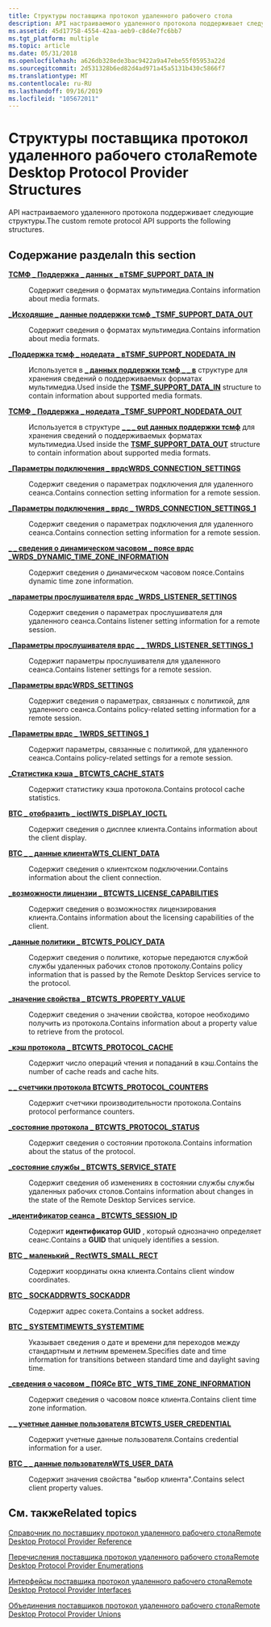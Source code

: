 ```yaml
---
title: Структуры поставщика протокол удаленного рабочего стола
description: API настраиваемого удаленного протокола поддерживает следующие структуры.
ms.assetid: 45d17758-4554-42aa-aeb9-c8d4e7fc6bb7
ms.tgt_platform: multiple
ms.topic: article
ms.date: 05/31/2018
ms.openlocfilehash: a626db328ede3bac9422a9a47ebe55f05953a22d
ms.sourcegitcommit: 2d531328b6ed82d4ad971a45a5131b430c5866f7
ms.translationtype: MT
ms.contentlocale: ru-RU
ms.lasthandoff: 09/16/2019
ms.locfileid: "105672011"
---
```

# <a name="remote-desktop-protocol-provider-structures"></a><span data-ttu-id="17084-103">Структуры поставщика протокол удаленного рабочего стола</span><span class="sxs-lookup"><span data-stu-id="17084-103">Remote Desktop Protocol Provider Structures</span></span>

<span data-ttu-id="17084-104">API настраиваемого удаленного протокола поддерживает следующие структуры.</span><span class="sxs-lookup"><span data-stu-id="17084-104">The custom remote protocol API supports the following structures.</span></span>

## <a name="in-this-section"></a><span data-ttu-id="17084-105">Содержание раздела</span><span class="sxs-lookup"><span data-stu-id="17084-105">In this section</span></span>

<dl> <dt>

[<span data-ttu-id="17084-106">**ТСМФ \_ Поддержка \_ данных \_ в**</span><span class="sxs-lookup"><span data-stu-id="17084-106">**TSMF\_SUPPORT\_DATA\_IN**</span></span>](tsmf-support-data-in.md)
</dt> <dd>

<span data-ttu-id="17084-107">Содержит сведения о форматах мультимедиа.</span><span class="sxs-lookup"><span data-stu-id="17084-107">Contains information about media formats.</span></span>

</dd> <dt>

[<span data-ttu-id="17084-108">**\_Исходящие \_ данные поддержки тсмф \_**</span><span class="sxs-lookup"><span data-stu-id="17084-108">**TSMF\_SUPPORT\_DATA\_OUT**</span></span>](tsmf-support-data-out.md)
</dt> <dd>

<span data-ttu-id="17084-109">Содержит сведения о форматах мультимедиа.</span><span class="sxs-lookup"><span data-stu-id="17084-109">Contains information about media formats.</span></span>

</dd> <dt>

[<span data-ttu-id="17084-110">**\_Поддержка тсмф \_ нодедата \_ в**</span><span class="sxs-lookup"><span data-stu-id="17084-110">**TSMF\_SUPPORT\_NODEDATA\_IN**</span></span>](tsmf-support-nodedata-in.md)
</dt> <dd>

<span data-ttu-id="17084-111">Используется в [**\_ данных поддержки тсмф \_ \_ в**](tsmf-support-data-in.md) структуре для хранения сведений о поддерживаемых форматах мультимедиа.</span><span class="sxs-lookup"><span data-stu-id="17084-111">Used inside the [**TSMF\_SUPPORT\_DATA\_IN**](tsmf-support-data-in.md) structure to contain information about supported media formats.</span></span>

</dd> <dt>

[<span data-ttu-id="17084-112">**ТСМФ \_ Поддержка \_ нодедата \_**</span><span class="sxs-lookup"><span data-stu-id="17084-112">**TSMF\_SUPPORT\_NODEDATA\_OUT**</span></span>](tsmf-support-nodedata-out.md)
</dt> <dd>

<span data-ttu-id="17084-113">Используется в структуре [**\_ \_ \_ out данных поддержки тсмф**](tsmf-support-data-out.md) для хранения сведений о поддерживаемых форматах мультимедиа.</span><span class="sxs-lookup"><span data-stu-id="17084-113">Used inside the [**TSMF\_SUPPORT\_DATA\_OUT**](tsmf-support-data-out.md) structure to contain information about supported media formats.</span></span>

</dd> <dt>

[<span data-ttu-id="17084-114">**\_Параметры подключения \_ врдс**</span><span class="sxs-lookup"><span data-stu-id="17084-114">**WRDS\_CONNECTION\_SETTINGS**</span></span>](/windows/desktop/api/Wtsdefs/ns-wtsdefs-wrds_connection_settings)
</dt> <dd>

<span data-ttu-id="17084-115">Содержит сведения о параметрах подключения для удаленного сеанса.</span><span class="sxs-lookup"><span data-stu-id="17084-115">Contains connection setting information for a remote session.</span></span>

</dd> <dt>

[<span data-ttu-id="17084-116">**\_Параметры подключения \_ врдс \_ 1**</span><span class="sxs-lookup"><span data-stu-id="17084-116">**WRDS\_CONNECTION\_SETTINGS\_1**</span></span>](/windows/desktop/api/Wtsdefs/ns-wtsdefs-wrds_connection_settings_1)
</dt> <dd>

<span data-ttu-id="17084-117">Содержит сведения о параметрах подключения для удаленного сеанса.</span><span class="sxs-lookup"><span data-stu-id="17084-117">Contains connection setting information for a remote session.</span></span>

</dd> <dt>

[<span data-ttu-id="17084-118">**\_ \_ сведения о динамическом часовом \_ поясе врдс \_**</span><span class="sxs-lookup"><span data-stu-id="17084-118">**WRDS\_DYNAMIC\_TIME\_ZONE\_INFORMATION**</span></span>](/windows/desktop/api/Wtsdefs/ns-wtsdefs-wrds_dynamic_time_zone_information)
</dt> <dd>

<span data-ttu-id="17084-119">Содержит сведения о динамическом часовом поясе.</span><span class="sxs-lookup"><span data-stu-id="17084-119">Contains dynamic time zone information.</span></span>

</dd> <dt>

[<span data-ttu-id="17084-120">**\_параметры прослушивателя врдс \_**</span><span class="sxs-lookup"><span data-stu-id="17084-120">**WRDS\_LISTENER\_SETTINGS**</span></span>](/windows/desktop/api/Wtsdefs/ns-wtsdefs-wrds_listener_settings)
</dt> <dd>

<span data-ttu-id="17084-121">Содержит сведения о параметрах прослушивателя для удаленного сеанса.</span><span class="sxs-lookup"><span data-stu-id="17084-121">Contains listener setting information for a remote session.</span></span>

</dd> <dt>

[<span data-ttu-id="17084-122">**\_Параметры прослушивателя врдс \_ \_ 1**</span><span class="sxs-lookup"><span data-stu-id="17084-122">**WRDS\_LISTENER\_SETTINGS\_1**</span></span>](/windows/desktop/api/Wtsdefs/ns-wtsdefs-wrds_listener_settings_1)
</dt> <dd>

<span data-ttu-id="17084-123">Содержит параметры прослушивателя для удаленного сеанса.</span><span class="sxs-lookup"><span data-stu-id="17084-123">Contains listener settings for a remote session.</span></span>

</dd> <dt>

[<span data-ttu-id="17084-124">**\_Параметры врдс**</span><span class="sxs-lookup"><span data-stu-id="17084-124">**WRDS\_SETTINGS**</span></span>](/windows/desktop/api/Wtsdefs/ns-wtsdefs-wrds_settings)
</dt> <dd>

<span data-ttu-id="17084-125">Содержит сведения о параметрах, связанных с политикой, для удаленного сеанса.</span><span class="sxs-lookup"><span data-stu-id="17084-125">Contains policy-related setting information for a remote session.</span></span>

</dd> <dt>

[<span data-ttu-id="17084-126">**\_Параметры врдс \_ 1**</span><span class="sxs-lookup"><span data-stu-id="17084-126">**WRDS\_SETTINGS\_1**</span></span>](/windows/desktop/api/Wtsdefs/ns-wtsdefs-wrds_settings_1)
</dt> <dd>

<span data-ttu-id="17084-127">Содержит параметры, связанные с политикой, для удаленного сеанса.</span><span class="sxs-lookup"><span data-stu-id="17084-127">Contains policy-related settings for a remote session.</span></span>

</dd> <dt>

[<span data-ttu-id="17084-128">**\_Статистика кэша \_ ВТС**</span><span class="sxs-lookup"><span data-stu-id="17084-128">**WTS\_CACHE\_STATS**</span></span>](/windows/desktop/api/Wtsdefs/ns-wtsdefs-wts_cache_stats)
</dt> <dd>

<span data-ttu-id="17084-129">Содержит статистику кэша протокола.</span><span class="sxs-lookup"><span data-stu-id="17084-129">Contains protocol cache statistics.</span></span>

</dd> <dt>

[<span data-ttu-id="17084-130">**ВТС \_ отобразить \_ ioctl**</span><span class="sxs-lookup"><span data-stu-id="17084-130">**WTS\_DISPLAY\_IOCTL**</span></span>](/windows/desktop/api/Wtsdefs/ns-wtsdefs-wts_display_ioctl)
</dt> <dd>

<span data-ttu-id="17084-131">Содержит сведения о дисплее клиента.</span><span class="sxs-lookup"><span data-stu-id="17084-131">Contains information about the client display.</span></span>

</dd> <dt>

[<span data-ttu-id="17084-132">**ВТС \_ \_ данные клиента**</span><span class="sxs-lookup"><span data-stu-id="17084-132">**WTS\_CLIENT\_DATA**</span></span>](/windows/desktop/api/Wtsdefs/ns-wtsdefs-wts_client_data)
</dt> <dd>

<span data-ttu-id="17084-133">Содержит сведения о клиентском подключении.</span><span class="sxs-lookup"><span data-stu-id="17084-133">Contains information about the client connection.</span></span>

</dd> <dt>

[<span data-ttu-id="17084-134">**\_возможности лицензии \_ ВТС**</span><span class="sxs-lookup"><span data-stu-id="17084-134">**WTS\_LICENSE\_CAPABILITIES**</span></span>](/windows/desktop/api/Wtsdefs/ns-wtsdefs-wts_license_capabilities)
</dt> <dd>

<span data-ttu-id="17084-135">Содержит сведения о возможностях лицензирования клиента.</span><span class="sxs-lookup"><span data-stu-id="17084-135">Contains information about the licensing capabilities of the client.</span></span>

</dd> <dt>

[<span data-ttu-id="17084-136">**\_данные политики \_ ВТС**</span><span class="sxs-lookup"><span data-stu-id="17084-136">**WTS\_POLICY\_DATA**</span></span>](/windows/desktop/api/Wtsdefs/ns-wtsdefs-wts_policy_data)
</dt> <dd>

<span data-ttu-id="17084-137">Содержит сведения о политике, которые передаются службой службы удаленных рабочих столов протоколу.</span><span class="sxs-lookup"><span data-stu-id="17084-137">Contains policy information that is passed by the Remote Desktop Services service to the protocol.</span></span>

</dd> <dt>

[<span data-ttu-id="17084-138">**\_значение свойства \_ ВТС**</span><span class="sxs-lookup"><span data-stu-id="17084-138">**WTS\_PROPERTY\_VALUE**</span></span>](/windows/desktop/api/Wtsdefs/ns-wtsdefs-wts_property_value)
</dt> <dd>

<span data-ttu-id="17084-139">Содержит сведения о значении свойства, которое необходимо получить из протокола.</span><span class="sxs-lookup"><span data-stu-id="17084-139">Contains information about a property value to retrieve from the protocol.</span></span>

</dd> <dt>

[<span data-ttu-id="17084-140">**\_кэш протокола \_ ВТС**</span><span class="sxs-lookup"><span data-stu-id="17084-140">**WTS\_PROTOCOL\_CACHE**</span></span>](/windows/desktop/api/Wtsdefs/ns-wtsdefs-wts_protocol_cache)
</dt> <dd>

<span data-ttu-id="17084-141">Содержит число операций чтения и попаданий в кэш.</span><span class="sxs-lookup"><span data-stu-id="17084-141">Contains the number of cache reads and cache hits.</span></span>

</dd> <dt>

[<span data-ttu-id="17084-142">**\_ \_ счетчики протокола ВТС**</span><span class="sxs-lookup"><span data-stu-id="17084-142">**WTS\_PROTOCOL\_COUNTERS**</span></span>](/windows/desktop/api/Wtsdefs/ns-wtsdefs-wts_protocol_counters)
</dt> <dd>

<span data-ttu-id="17084-143">Содержит счетчики производительности протокола.</span><span class="sxs-lookup"><span data-stu-id="17084-143">Contains protocol performance counters.</span></span>

</dd> <dt>

[<span data-ttu-id="17084-144">**\_состояние протокола \_ ВТС**</span><span class="sxs-lookup"><span data-stu-id="17084-144">**WTS\_PROTOCOL\_STATUS**</span></span>](/windows/desktop/api/Wtsdefs/ns-wtsdefs-wts_protocol_status)
</dt> <dd>

<span data-ttu-id="17084-145">Содержит сведения о состоянии протокола.</span><span class="sxs-lookup"><span data-stu-id="17084-145">Contains information about the status of the protocol.</span></span>

</dd> <dt>

[<span data-ttu-id="17084-146">**\_состояние службы \_ ВТС**</span><span class="sxs-lookup"><span data-stu-id="17084-146">**WTS\_SERVICE\_STATE**</span></span>](/windows/desktop/api/Wtsdefs/ns-wtsdefs-wts_service_state)
</dt> <dd>

<span data-ttu-id="17084-147">Содержит сведения об изменениях в состоянии службы службы удаленных рабочих столов.</span><span class="sxs-lookup"><span data-stu-id="17084-147">Contains information about changes in the state of the Remote Desktop Services service.</span></span>

</dd> <dt>

[<span data-ttu-id="17084-148">**\_идентификатор сеанса \_ ВТС**</span><span class="sxs-lookup"><span data-stu-id="17084-148">**WTS\_SESSION\_ID**</span></span>](/windows/desktop/api/Wtsdefs/ns-wtsdefs-wts_session_id)
</dt> <dd>

<span data-ttu-id="17084-149">Содержит **идентификатор GUID** , который однозначно определяет сеанс.</span><span class="sxs-lookup"><span data-stu-id="17084-149">Contains a **GUID** that uniquely identifies a session.</span></span>

</dd> <dt>

[<span data-ttu-id="17084-150">**ВТС \_ маленький \_ Rect**</span><span class="sxs-lookup"><span data-stu-id="17084-150">**WTS\_SMALL\_RECT**</span></span>](/windows/desktop/api/Wtsdefs/ns-wtsdefs-wts_small_rect)
</dt> <dd>

<span data-ttu-id="17084-151">Содержит координаты окна клиента.</span><span class="sxs-lookup"><span data-stu-id="17084-151">Contains client window coordinates.</span></span>

</dd> <dt>

[<span data-ttu-id="17084-152">**ВТС \_ SOCKADDR**</span><span class="sxs-lookup"><span data-stu-id="17084-152">**WTS\_SOCKADDR**</span></span>](/windows/desktop/api/Wtsdefs/ns-wtsdefs-wts_sockaddr)
</dt> <dd>

<span data-ttu-id="17084-153">Содержит адрес сокета.</span><span class="sxs-lookup"><span data-stu-id="17084-153">Contains a socket address.</span></span>

</dd> <dt>

[<span data-ttu-id="17084-154">**ВТС \_ SYSTEMTIME**</span><span class="sxs-lookup"><span data-stu-id="17084-154">**WTS\_SYSTEMTIME**</span></span>](/windows/desktop/api/Wtsdefs/ns-wtsdefs-wts_systemtime)
</dt> <dd>

<span data-ttu-id="17084-155">Указывает сведения о дате и времени для переходов между стандартным и летним временем.</span><span class="sxs-lookup"><span data-stu-id="17084-155">Specifies date and time information for transitions between standard time and daylight saving time.</span></span>

</dd> <dt>

[<span data-ttu-id="17084-156">**\_сведения о часовом \_ ПОЯСе ВТС \_**</span><span class="sxs-lookup"><span data-stu-id="17084-156">**WTS\_TIME\_ZONE\_INFORMATION**</span></span>](/windows/desktop/api/Wtsdefs/ns-wtsdefs-wts_time_zone_information)
</dt> <dd>

<span data-ttu-id="17084-157">Содержит сведения о часовом поясе клиента.</span><span class="sxs-lookup"><span data-stu-id="17084-157">Contains client time zone information.</span></span>

</dd> <dt>

[<span data-ttu-id="17084-158">**\_ \_ учетные данные пользователя ВТС**</span><span class="sxs-lookup"><span data-stu-id="17084-158">**WTS\_USER\_CREDENTIAL**</span></span>](/windows/desktop/api/Wtsdefs/ns-wtsdefs-wts_user_credential)
</dt> <dd>

<span data-ttu-id="17084-159">Содержит учетные данные пользователя.</span><span class="sxs-lookup"><span data-stu-id="17084-159">Contains credential information for a user.</span></span>

</dd> <dt>

[<span data-ttu-id="17084-160">**ВТС \_ \_ данные пользователя**</span><span class="sxs-lookup"><span data-stu-id="17084-160">**WTS\_USER\_DATA**</span></span>](/windows/desktop/api/Wtsdefs/ns-wtsdefs-wts_user_data)
</dt> <dd>

<span data-ttu-id="17084-161">Содержит значения свойства "выбор клиента".</span><span class="sxs-lookup"><span data-stu-id="17084-161">Contains select client property values.</span></span>

</dd> </dl>

## <a name="related-topics"></a><span data-ttu-id="17084-162">См. также</span><span class="sxs-lookup"><span data-stu-id="17084-162">Related topics</span></span>

<dl> <dt>

[<span data-ttu-id="17084-163">Справочник по поставщику протокол удаленного рабочего стола</span><span class="sxs-lookup"><span data-stu-id="17084-163">Remote Desktop Protocol Provider Reference</span></span>](custom-remote-protocol-reference.md)
</dt> <dt>

[<span data-ttu-id="17084-164">Перечисления поставщика протокол удаленного рабочего стола</span><span class="sxs-lookup"><span data-stu-id="17084-164">Remote Desktop Protocol Provider Enumerations</span></span>](custom-remote-protocol-enumerations.md)
</dt> <dt>

[<span data-ttu-id="17084-165">Интерфейсы поставщика протокол удаленного рабочего стола</span><span class="sxs-lookup"><span data-stu-id="17084-165">Remote Desktop Protocol Provider Interfaces</span></span>](custom-remote-protocol-interfaces.md)
</dt> <dt>

[<span data-ttu-id="17084-166">Объединения поставщиков протокол удаленного рабочего стола</span><span class="sxs-lookup"><span data-stu-id="17084-166">Remote Desktop Protocol Provider Unions</span></span>](custom-remote-protocol-unions.md)
</dt> </dl>

 

 




